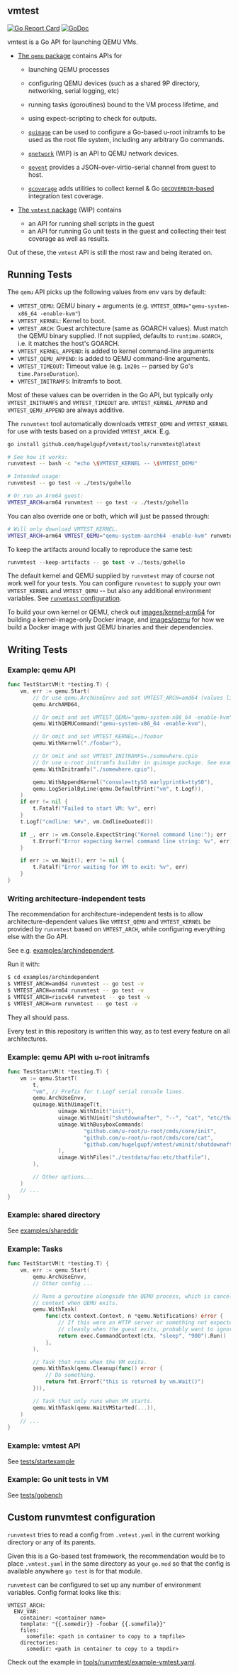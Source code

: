 ## vmtest

[![Go Report Card](https://goreportcard.com/badge/github.com/hugelgupf/vmtest)](https://goreportcard.com/report/github.com/hugelgupf/vmtest)
[![GoDoc](https://godoc.org/github.com/hugelgupf/vmtest?status.svg)](https://godoc.org/github.com/hugelgupf/vmtest)

vmtest is a Go API for launching QEMU VMs.

* [The `qemu` package](https://pkg.go.dev/github.com/hugelgupf/vmtest/qemu)
  contains APIs for

    * launching QEMU processes
    * configuring QEMU devices (such as a shared 9P directory, networking,
      serial logging, etc)
    * running tasks (goroutines) bound to the VM process lifetime, and
    * using expect-scripting to check for outputs.

    * [`quimage`](https://pkg.go.dev/github.com/hugelgupf/vmtest/quimage)
      can be used to configure a Go-based u-root initramfs to be used as the
      root file system, including any arbitrary Go commands.
    * [`qnetwork`](https://pkg.go.dev/github.com/hugelgupf/vmtest/qemu/qnetwork)
      (WIP) is an API to QEMU network devices.
    * [`qevent`](https://pkg.go.dev/github.com/hugelgupf/vmtest/qemu/qevent)
      provides a JSON-over-virtio-serial channel from guest to host.
    * [`qcoverage`](https://pkg.go.dev/github.com/hugelgupf/vmtest/qemu/qcoverage)
      adds utilities to collect kernel & Go
      [`GOCOVERDIR`-based](https://go.dev/doc/build-cover) integration test
      coverage.


* [The `vmtest` package](https://pkg.go.dev/github.com/hugelgupf/vmtest) (WIP)
  contains

    * an API for running shell scripts in the guest
    * an API for running Go unit tests in the guest and collecting their test
      coverage as well as results.

Out of these, the `vmtest` API is still the most raw and being iterated on.

## Running Tests

The `qemu` API picks up the following values from env vars by default:

* `VMTEST_QEMU`: QEMU binary + arguments (e.g.
  `VMTEST_QEMU="qemu-system-x86_64 -enable-kvm"`)
* `VMTEST_KERNEL`: Kernel to boot.
* `VMTEST_ARCH`: Guest architecture (same as GOARCH values). Must match the QEMU
  binary supplied. If not supplied, defaults to `runtime.GOARCH`, i.e. it
  matches the host's GOARCH.
* `VMTEST_KERNEL_APPEND`: is added to kernel command-line arguments
* `VMTEST_QEMU_APPEND`: is added to QEMU command-line arguments.
* `VMTEST_TIMEOUT`: Timeout value (e.g. `1m20s` -- parsed by Go's
  `time.ParseDuration`).
* `VMTEST_INITRAMFS`: Initramfs to boot.

Most of these values can be overriden in the Go API, but typically only
`VMTEST_INITRAMFS` and `VMTEST_TIMEOUT` are. `VMTEST_KERNEL_APPEND` and
`VMTEST_QEMU_APPEND` are always additive.

The `runvmtest` tool automatically downloads `VMTEST_QEMU` and
`VMTEST_KERNEL` for use with tests based on a provided `VMTEST_ARCH`. E.g.

```sh
go install github.com/hugelgupf/vmtest/tools/runvmtest@latest

# See how it works:
runvmtest -- bash -c "echo \$VMTEST_KERNEL -- \$VMTEST_QEMU"

# Intended usage:
runvmtest -- go test -v ./tests/gohello

# Or run an Arm64 guest:
VMTEST_ARCH=arm64 runvmtest -- go test -v ./tests/gohello
```

You can also override one or both, which will just be passed through:

```sh
# Will only download VMTEST_KERNEL.
VMTEST_ARCH=arm64 VMTEST_QEMU="qemu-system-aarch64 -enable-kvm" runvmtest -- go test -v ./tests/gohello
```

To keep the artifacts around locally to reproduce the same test:

```s
runvmtest --keep-artifacts -- go test -v ./tests/gohello
```

The default kernel and QEMU supplied by `runvmtest` may of course not work well
for your tests. You can configure `runvmtest` to supply your own `VMTEST_KERNEL`
and `VMTEST_QEMU` -- but also any additional environment variables. See
[`runvmtest` configuration](#custom-runvmtest-configuration).

To build your own kernel or QEMU, check out
[images/kernel-arm64](./images/kernel-arm64) for building a kernel-image-only
Docker image, and [images/qemu](./images/qemu/Dockerfile) for how we build a
Docker image with just QEMU binaries and their dependencies.

## Writing Tests

### Example: qemu API

```go
func TestStartVM(t *testing.T) {
    vm, err := qemu.Start(
        // Or use qemu.ArchUseEnvv and set VMTEST_ARCH=amd64 (values like GOARCH)
        qemu.ArchAMD64,

        // Or omit and set VMTEST_QEMU="qemu-system-x86_64 -enable-kvm"
        qemu.WithQEMUCommand("qemu-system-x86_64 -enable-kvm"),

        // Or omit and set VMTEST_KERNEL=./foobar
        qemu.WithKernel("./foobar"),

        // Or omit and set VMTEST_INITRAMFS=./somewhere.cpio
        // Or use u-root initramfs builder in quimage package. See example below.
        qemu.WithInitramfs("./somewhere.cpio"),

        qemu.WithAppendKernel("console=ttyS0 earlyprintk=ttyS0"),
        qemu.LogSerialByLine(qemu.DefaultPrint("vm", t.Logf)),
    )
    if err != nil {
        t.Fatalf("Failed to start VM: %v", err)
    }
    t.Logf("cmdline: %#v", vm.CmdlineQuoted())

    if _, err := vm.Console.ExpectString("Kernel command line:"); err != nil {
        t.Errorf("Error expecting kernel command line string: %v", err)
    }

    if err := vm.Wait(); err != nil {
        t.Fatalf("Error waiting for VM to exit: %v", err)
    }
}
```

### Writing architecture-independent tests

The recommendation for architecture-independent tests is to allow
architecture-dependent values like `VMTEST_QEMU` and `VMTEST_KERNEL` be provided
by `runvmtest` based on `VMTEST_ARCH`, while configuring everything else with
the Go API.

See e.g. [examples/archindependent](./examples/archindependent/vm_test.go).

Run it with:

```sh
$ cd examples/archindependent
$ VMTEST_ARCH=amd64 runvmtest -- go test -v
$ VMTEST_ARCH=arm64 runvmtest -- go test -v
$ VMTEST_ARCH=riscv64 runvmtest -- go test -v
$ VMTEST_ARCH=arm runvmtest -- go test -v
```

They all should pass.

Every test in this repository is written this way, as to test every feature on
all architectures.

### Example: qemu API with u-root initramfs

```go
func TestStartVM(t *testing.T) {
    vm := qemu.StartT(
        t,
        "vm", // Prefix for t.Logf serial console lines.
        qemu.ArchUseEnvv,
        quimage.WithUimageT(t,
                uimage.WithInit("init"),
                uimage.WithUinit("shutdownafter", "--", "cat", "etc/thatfile"),
                uimage.WithBusyboxCommands(
                        "github.com/u-root/u-root/cmds/core/init",
                        "github.com/u-root/u-root/cmds/core/cat",
                        "github.com/hugelgupf/vmtest/vminit/shutdownafter",
                ),
                uimage.WithFiles("./testdata/foo:etc/thatfile"),
        ),

        // Other options...
    )
    // ...
}
```

### Example: shared directory

See [examples/shareddir](./examples/shareddir/vm_test.go)

### Example: Tasks

```go
func TestStartVM(t *testing.T) {
    vm, err := qemu.Start(
        qemu.ArchUseEnvv,
        // Other config ...

        // Runs a goroutine alongside the QEMU process, which is canceled via
        // context when QEMU exits.
        qemu.WithTask(
            func(ctx context.Context, n *qemu.Notifications) error {
                // If this were an HTTP server or something not expected to exit
                // cleanly when the guest exits, probably want to ignore SIGKILL error.
                return exec.CommandContext(ctx, "sleep", "900").Run()
            },
        ),

        // Task that runs when the VM exits.
        qemu.WithTask(qemu.Cleanup(func() error {
            // Do something.
            return fmt.Errorf("this is returned by vm.Wait()")
        })),

        // Task that only runs when VM starts.
        qemu.WithTask(qemu.WaitVMStarted(...)),
    )
    // ...
}
```

### Example: vmtest API

See [tests/startexample](./tests/startexample/vm_test.go)

### Example: Go unit tests in VM

See [tests/gobench](./tests/gobench/bench_test.go)

## Custom runvmtest configuration

`runvmtest` tries to read a config from `.vmtest.yaml` in the current working
directory or any of its parents.

Given this is a Go-based test framework, the recommendation would be to place
`.vmtest.yaml` in the same directory as your `go.mod` so that the config is
available anywhere `go test` is for that module.

`runvmtest` can be configured to set up any number of environment variables.
Config format looks like this:

```
VMTEST_ARCH:
  ENV_VAR:
    container: <container name>
    template: "{{.somedir}} -foobar {{.somefile}}"
    files:
      somefile: <path in container to copy to a tmpfile>
    directories:
      somedir: <path in container to copy to a tmpdir>
```

Check out the example in
[tools/runvmtest/example-vmtest.yaml](./tools/runvmtest/example-vmtest.yaml).
